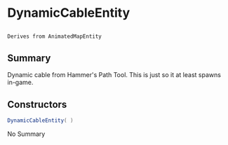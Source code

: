 # DynamicCableEntity

## 
```c#
Derives from AnimatedMapEntity
```

## Summary

Dynamic cable from Hammer's Path Tool. This is just so it at least spawns in-game.
## Constructors

```c#
DynamicCableEntity( ) 
```
No Summary
